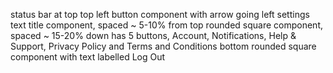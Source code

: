 status bar at top
top left button component with arrow going left
settings text title component, spaced ~ 5-10% from top
rounded square component, spaced ~ 15-20% down
has 5 buttons, Account, Notifications, Help & Support, Privacy Policy and Terms and Conditions
bottom rounded square component with text labelled Log Out